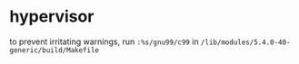 # hypervisor

to prevent irritating warnings, run `:%s/gnu99/c99`  in `/lib/modules/5.4.0-40-generic/build/Makefile`
